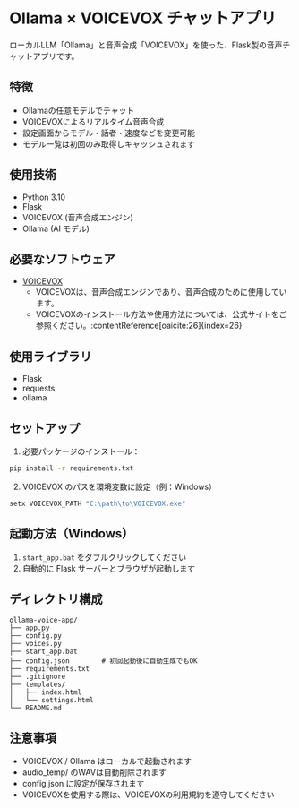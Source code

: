 # Ollama × VOICEVOX チャットアプリ

ローカルLLM「Ollama」と音声合成「VOICEVOX」を使った、Flask製の音声チャットアプリです。

## 特徴

- Ollamaの任意モデルでチャット
- VOICEVOXによるリアルタイム音声合成
- 設定画面からモデル・話者・速度などを変更可能
- モデル一覧は初回のみ取得しキャッシュされます

## 使用技術

- Python 3.10
- Flask
- VOICEVOX (音声合成エンジン)
- Ollama (AI モデル)

## 必要なソフトウェア

- [VOICEVOX](https://voicevox.hiroshiba.jp/)
  - VOICEVOXは、音声合成エンジンであり、音声合成のために使用しています。
  - VOICEVOXのインストール方法や使用方法については、公式サイトをご参照ください。:contentReference[oaicite:26]{index=26}

## 使用ライブラリ

- Flask
- requests
- ollama

## セットアップ

1. 必要パッケージのインストール：

```bash
pip install -r requirements.txt
```

2. VOICEVOX のパスを環境変数に設定（例：Windows）

```bash
setx VOICEVOX_PATH "C:\path\to\VOICEVOX.exe"
```
## 起動方法（Windows）

1. `start_app.bat` をダブルクリックしてください
2. 自動的に Flask サーバーとブラウザが起動します

## ディレクトリ構成

```
ollama-voice-app/
├── app.py
├── config.py
├── voices.py
├── start_app.bat   
├── config.json        # 初回起動後に自動生成でもOK
├── requirements.txt
├── .gitignore 
├── templates/
│   ├── index.html
│   └── settings.html
└── README.md
```

## 注意事項

- VOICEVOX / Ollama はローカルで起動されます
- audio_temp/ のWAVは自動削除されます
- config.json に設定が保存されます
- VOICEVOXを使用する際は、VOICEVOXの利用規約を遵守してください
